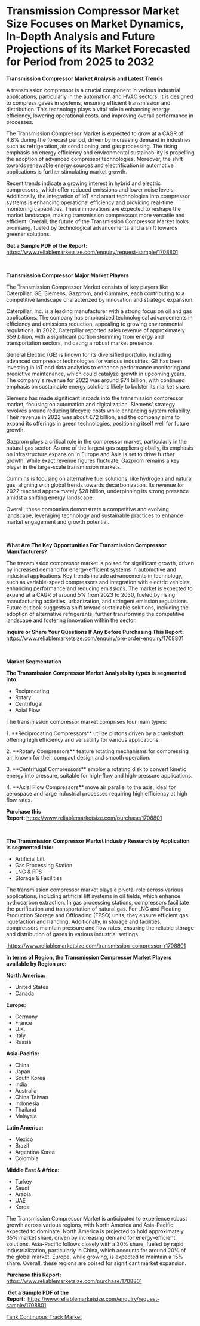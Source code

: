 <p><h1>Transmission Compressor Market Size Focuses on Market Dynamics, In-Depth Analysis and Future Projections of its Market Forecasted for Period from 2025 to 2032</h1></p><p><strong>Transmission Compressor Market Analysis and Latest Trends</strong></p>
<p><p>A transmission compressor is a crucial component in various industrial applications, particularly in the automation and HVAC sectors. It is designed to compress gases in systems, ensuring efficient transmission and distribution. This technology plays a vital role in enhancing energy efficiency, lowering operational costs, and improving overall performance in processes.</p><p>The Transmission Compressor Market is expected to grow at a CAGR of 4.8% during the forecast period, driven by increasing demand in industries such as refrigeration, air conditioning, and gas processing. The rising emphasis on energy efficiency and environmental sustainability is propelling the adoption of advanced compressor technologies. Moreover, the shift towards renewable energy sources and electrification in automotive applications is further stimulating market growth.</p><p>Recent trends indicate a growing interest in hybrid and electric compressors, which offer reduced emissions and lower noise levels. Additionally, the integration of IoT and smart technologies into compressor systems is enhancing operational efficiency and providing real-time monitoring capabilities. These innovations are expected to reshape the market landscape, making transmission compressors more versatile and efficient. Overall, the future of the Transmission Compressor Market looks promising, fueled by technological advancements and a shift towards greener solutions.</p></p>
<p><strong>Get a Sample PDF of the Report:&nbsp;</strong> <a href="https://www.reliablemarketsize.com/enquiry/request-sample/1708801?utm_campaign=1939&utm_medium=2&utm_source=Github&utm_content=ia&utm_term=10012025&utm_id=transmission-compressor">https://www.reliablemarketsize.com/enquiry/request-sample/1708801</a></p>
<p>&nbsp;</p>
<p><strong>Transmission Compressor Major Market Players</strong></p>
<p><p>The Transmission Compressor Market consists of key players like Caterpillar, GE, Siemens, Gazprom, and Cummins, each contributing to a competitive landscape characterized by innovation and strategic expansion. </p><p>Caterpillar, Inc. is a leading manufacturer with a strong focus on oil and gas applications. The company has emphasized technological advancements in efficiency and emissions reduction, appealing to growing environmental regulations. In 2022, Caterpillar reported sales revenue of approximately $59 billion, with a significant portion stemming from energy and transportation sectors, indicating a robust market presence.</p><p>General Electric (GE) is known for its diversified portfolio, including advanced compressor technologies for various industries. GE has been investing in IoT and data analytics to enhance performance monitoring and predictive maintenance, which could catalyze growth in upcoming years. The company's revenue for 2022 was around $74 billion, with continued emphasis on sustainable energy solutions likely to bolster its market share.</p><p>Siemens has made significant inroads into the transmission compressor market, focusing on automation and digitalization. Siemens' strategy revolves around reducing lifecycle costs while enhancing system reliability. Their revenue in 2022 was about €72 billion, and the company aims to expand its offerings in green technologies, positioning itself well for future growth.</p><p>Gazprom plays a critical role in the compressor market, particularly in the natural gas sector. As one of the largest gas suppliers globally, its emphasis on infrastructure expansion in Europe and Asia is set to drive further growth. While exact revenue figures fluctuate, Gazprom remains a key player in the large-scale transmission markets.</p><p>Cummins is focusing on alternative fuel solutions, like hydrogen and natural gas, aligning with global trends towards decarbonization. Its revenue for 2022 reached approximately $28 billion, underpinning its strong presence amidst a shifting energy landscape.</p><p>Overall, these companies demonstrate a competitive and evolving landscape, leveraging technology and sustainable practices to enhance market engagement and growth potential.</p></p>
<p>&nbsp;</p>
<p><strong>What Are The Key Opportunities For Transmission Compressor Manufacturers?</strong></p>
<p><p>The transmission compressor market is poised for significant growth, driven by increased demand for energy-efficient systems in automotive and industrial applications. Key trends include advancements in technology, such as variable-speed compressors and integration with electric vehicles, enhancing performance and reducing emissions. The market is expected to expand at a CAGR of around 5% from 2023 to 2030, fueled by rising manufacturing activities, urbanization, and stringent emission regulations. Future outlook suggests a shift toward sustainable solutions, including the adoption of alternative refrigerants, further transforming the competitive landscape and fostering innovation within the sector.</p></p>
<p><strong>Inquire or Share Your Questions If Any Before Purchasing This Report:</strong> <a href="https://www.reliablemarketsize.com/enquiry/pre-order-enquiry/1708801?utm_campaign=1939&utm_medium=2&utm_source=Github&utm_content=ia&utm_term=10012025&utm_id=transmission-compressor">https://www.reliablemarketsize.com/enquiry/pre-order-enquiry/1708801</a></p>
<p>&nbsp;</p>
<p><strong>Market Segmentation</strong></p>
<p><strong>The Transmission Compressor Market Analysis by types is segmented into:</strong></p>
<p><ul><li>Reciprocating</li><li>Rotary</li><li>Centrifugal</li><li>Axial Flow</li></ul></p>
<p><p>The transmission compressor market comprises four main types: </p><p>1. **Reciprocating Compressors** utilize pistons driven by a crankshaft, offering high efficiency and versatility for various applications.</p><p>   </p><p>2. **Rotary Compressors** feature rotating mechanisms for compressing air, known for their compact design and smooth operation.</p><p>3. **Centrifugal Compressors** employ a rotating disk to convert kinetic energy into pressure, suitable for high-flow and high-pressure applications.</p><p>4. **Axial Flow Compressors** move air parallel to the axis, ideal for aerospace and large industrial processes requiring high efficiency at high flow rates.</p></p>
<p><strong>Purchase this Report:&nbsp;</strong><a href="https://www.reliablemarketsize.com/purchase/1708801?utm_campaign=1939&utm_medium=2&utm_source=Github&utm_content=ia&utm_term=10012025&utm_id=transmission-compressor">https://www.reliablemarketsize.com/purchase/1708801</a></p>
<p>&nbsp;</p>
<p><strong>The Transmission Compressor Market Industry Research by Application is segmented into:</strong></p>
<p><ul><li>Artificial Lift</li><li>Gas Processing Station</li><li>LNG & FPS</li><li>Storage & Facilities</li></ul></p>
<p><p>The transmission compressor market plays a pivotal role across various applications, including artificial lift systems in oil fields, which enhance hydrocarbon extraction. In gas processing stations, compressors facilitate the purification and transportation of natural gas. For LNG and Floating Production Storage and Offloading (FPSO) units, they ensure efficient gas liquefaction and handling. Additionally, in storage and facilities, compressors maintain pressure and flow rates, ensuring the reliable storage and distribution of gases in various industrial settings.</p></p>
<p><a href="https://www.reliablemarketsize.com/transmission-compressor-r1708801?utm_campaign=1939&utm_medium=2&utm_source=Github&utm_content=ia&utm_term=10012025&utm_id=transmission-compressor">&nbsp;https://www.reliablemarketsize.com/transmission-compressor-r1708801</a></p>
<p><strong>In terms of Region, the Transmission Compressor Market Players available by Region are:</strong></p>
<p>
    <p> <strong> North America: </strong>
        <ul>
            <li>United States</li>
            <li>Canada</li>
        </ul>
        </p> 
    <p> <strong> Europe: </strong>
        <ul>
            <li>Germany</li>
            <li>France</li>
            <li>U.K.</li>
            <li>Italy</li>
            <li>Russia</li>
        </ul>
        </p> 
    <p> <strong> Asia-Pacific: </strong>
        <ul>
            <li>China</li>
            <li>Japan</li>
            <li>South Korea</li>
            <li>India</li>
            <li>Australia</li>
            <li>China Taiwan</li>
            <li>Indonesia</li>
            <li>Thailand</li>
            <li>Malaysia</li>
        </ul>
        </p> 
    <p> <strong> Latin America: </strong>
        <ul>
            <li>Mexico</li>
            <li>Brazil</li>
            <li>Argentina Korea</li>
            <li>Colombia</li>
        </ul>
        </p> 
    <p> <strong> Middle East & Africa: </strong>
        <ul>
            <li>Turkey</li>
            <li>Saudi</li>
            <li>Arabia</li>
            <li>UAE</li>
            <li>Korea</li>
        </ul>
    </p>
    </p>
<p><p>The Transmission Compressor Market is anticipated to experience robust growth across various regions, with North America and Asia-Pacific expected to dominate. North America is projected to hold approximately 35% market share, driven by increasing demand for energy-efficient solutions. Asia-Pacific follows closely with a 30% share, fueled by rapid industrialization, particularly in China, which accounts for around 20% of the global market. Europe, while growing, is expected to maintain a 15% share. Overall, these regions are poised for significant market expansion.</p></p>
<p><strong>Purchase this Report: </strong><a href="https://www.reliablemarketsize.com/purchase/1708801?utm_campaign=1939&utm_medium=2&utm_source=Github&utm_content=ia&utm_term=10012025&utm_id=transmission-compressor">https://www.reliablemarketsize.com/purchase/1708801</a></p>
<p>&nbsp;<strong>Get a Sample PDF of the Report:&nbsp;&nbsp;</strong><a href="https://www.reliablemarketsize.com/enquiry/request-sample/1708801?utm_campaign=1939&utm_medium=2&utm_source=Github&utm_content=ia&utm_term=10012025&utm_id=transmission-compressor">https://www.reliablemarketsize.com/enquiry/request-sample/1708801</a></p>
<p><strong></strong></p>
<p><p><a href="https://github.com/PeterParrish5/Market-Research-Report-List-7/blob/main/tank-continuous-track-market.md?utm_campaign=1939&utm_medium=2&utm_source=Github&utm_content=ia&utm_term=10012025&utm_id=transmission-compressor">Tank Continuous Track Market</a></p></p>